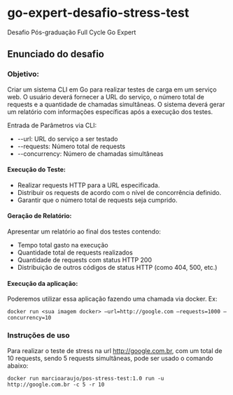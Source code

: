 # go-expert-desafio-stress-test

Desafio Pós-graduação Full Cycle Go Expert

## Enunciado do desafio

### Objetivo:

Criar um sistema CLI em Go para realizar testes de carga em um serviço web. O usuário deverá fornecer a URL do serviço, o número total de requests e a quantidade de chamadas simultâneas.
O sistema deverá gerar um relatório com informações específicas após a execução dos testes.

Entrada de Parâmetros via CLI:

- --url: URL do serviço a ser testado
- --requests: Número total de requests
- --concurrency: Número de chamadas simultâneas

#### Execução do Teste:

- Realizar requests HTTP para a URL especificada.
- Distribuir os requests de acordo com o nível de concorrência definido.
- Garantir que o número total de requests seja cumprido.

#### Geração de Relatório:

Apresentar um relatório ao final dos testes contendo:

- Tempo total gasto na execução
- Quantidade total de requests realizados
- Quantidade de requests com status HTTP 200
- Distribuição de outros códigos de status HTTP (como 404, 500, etc.)

#### Execução da aplicação:

Poderemos utilizar essa aplicação fazendo uma chamada via docker. Ex:

`docker run <sua imagem docker> —url=http://google.com —requests=1000 —concurrency=10`

### Instruções de uso

Para realizar o teste de stress na url http://google.com.br, com um total de 10 requests, sendo 5 requests simultâneas, pode ser usado o comando abaixo:

`docker run marcioaraujo/pos-stress-test:1.0 run -u http://google.com.br -c 5 -r 10`
